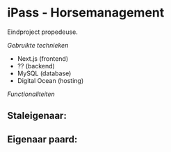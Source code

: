# iPass - Horsemanagement

Eindproject propedeuse.

*Gebruikte technieken* 
- Next.js (frontend)
- ?? (backend)
- MySQL (database)
- Digital Ocean (hosting)


*Functionaliteiten*

Staleigenaar:
- 

Eigenaar paard:
- 